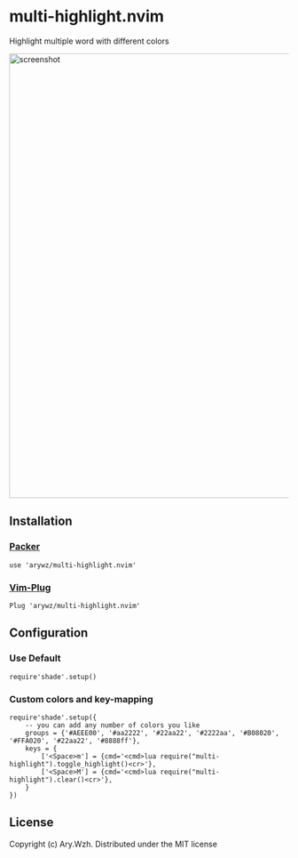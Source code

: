 # multi-highlight.nvim

Highlight multiple word with different colors

<img src="" alt="screenshot" width="800"/>

## Installation

### [Packer](https://github.com/wbthomason/packer.nvim) 

```
use 'arywz/multi-highlight.nvim'
```
### [Vim-Plug](https://github.com/junegunn/vim-plug)

```
Plug 'arywz/multi-highlight.nvim'
```

## Configuration

### Use Default
```
require'shade'.setup()
```

### Custom colors and key-mapping
```
require'shade'.setup({
    -- you can add any number of colors you like
    groups = {'#AEEE00', '#aa2222', '#22aa22', '#2222aa', '#B08020', '#FFA020', '#22aa22', '#8888ff'},
    keys = {
        ['<Space>m'] = {cmd='<cmd>lua require("multi-highlight").toggle_highlight()<cr>'},
        ['<Space>M'] = {cmd='<cmd>lua require("multi-highlight").clear()<cr>'},
    }
})
```

## License

Copyright (c) Ary.Wzh. Distributed under the MIT license

